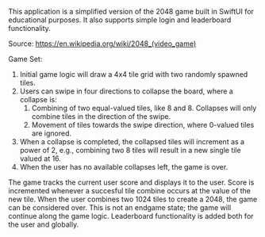 This application is a simplified version of the 2048 game built in SwiftUI for educational purposes. It also supports simple login and leaderboard functionality.

Source: https://en.wikipedia.org/wiki/2048_(video_game)

Game Set:

1. Initial game logic will draw a 4x4 tile grid with two randomly spawned tiles.
2. Users can swipe in four directions to collapse the board, where a collapse is:
   1. Combining of two equal-valued tiles, like 8 and 8. Collapses will only combine tiles in the direction of the swipe.
   2. Movement of tiles towards the swipe direction, where 0-valued tiles are ignored.
3. When a collapse is completed, the collapsed tiles will increment as a power of 2, e.g., combining two 8 tiles will result in a new single tile valued at 16.
4. When the user has no available collapses left, the game is over.

The game tracks the current user score and displays it to the user. Score is incremented whenever a succesful tile combine occurs at the value of the new tile. When the user combines two 1024 tiles to create a 2048, the game can be considered over. This is not an endgame state; the game will continue along the game logic. Leaderboard functionality is added both for the user and globally.
